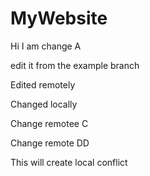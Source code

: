 # MyWebsite

Hi I am change A


edit it from the example branch


Edited remotely

Changed locally

Change remotee C

Change remote DD

This will create local conflict